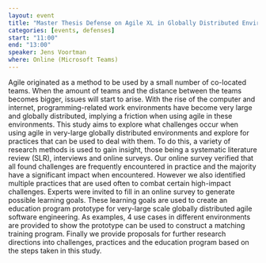 ```yaml
---
layout: event
title: "Master Thesis Defense on Agile XL in Globally Distributed Environments"
categories: [events, defenses]
start: "11:00"
end: "13:00"
speaker: Jens Voortman
where: Online (Microsoft Teams)
---
```


Agile originated as a method to be used by a small number of co-located teams. When the amount of teams and the distance between the teams becomes bigger, issues will start to arise. 
With the rise of the computer and internet, programming-related work environments have become very large and globally distributed, implying a friction when using agile in these environments.
This study aims to explore what challenges occur when using agile in very-large globally distributed environments and explore for practices that can be used to deal with them. 
To do this, a variety of research methods is used to gain insight, those being a systematic literature review (SLR), interviews and online surveys.
Our online survey verified that all found challenges are frequently encountered in practice and the majority have a significant impact when encountered.
However we also identified multiple practices that are used often to combat certain high-impact challenges.
Experts were invited to fill in an online survey to generate possible learning goals.
These learning goals are used to create an education program prototype for very-large scale globally distributed agile software engineering.
As examples, 4 use cases in different environments are provided to show the prototype can be used to construct a matching training program.
Finally we provide proposals for further research directions into challenges, practices and the education program based on the steps taken in this study.

